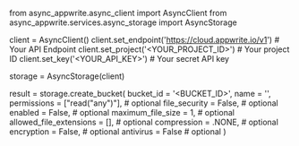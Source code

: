from async_appwrite.async_client import AsyncClient
from async_appwrite.services.async_storage import AsyncStorage


client = AsyncClient()
client.set_endpoint('https://cloud.appwrite.io/v1') # Your API Endpoint
client.set_project('<YOUR_PROJECT_ID>') # Your project ID
client.set_key('<YOUR_API_KEY>') # Your secret API key

storage = AsyncStorage(client)

result = storage.create_bucket(
    bucket_id = '<BUCKET_ID>',
    name = '<NAME>',
    permissions = ["read("any")"], # optional
    file_security = False, # optional
    enabled = False, # optional
    maximum_file_size = 1, # optional
    allowed_file_extensions = [], # optional
    compression = .NONE, # optional
    encryption = False, # optional
    antivirus = False # optional
)
